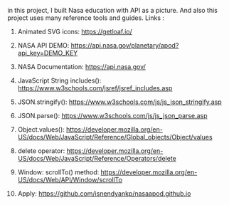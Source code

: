 ﻿﻿in this project, I built Nasa education with API as a picture. And also this project uses many reference tools and guides. Links :
1. Animated SVG icons: https://getloaf.io/

2. NASA API DEMO: https://api.nasa.gov/planetary/apod?api_key=DEMO_KEY

3. NASA Documentation: https://api.nasa.gov/

4. JavaScript String includes(): https://www.w3schools.com/jsref/jsref_includes.asp

5. JSON.stringify(): https://www.w3schools.com/js/js_json_stringify.asp

6. JSON.parse(): https://www.w3schools.com/js/js_json_parse.asp

7. Object.values(): https://developer.mozilla.org/en-US/docs/Web/JavaScript/Reference/Global_objects/Object/values

8. delete operator: https://developer.mozilla.org/en-US/docs/Web/JavaScript/Reference/Operators/delete

9. Window: scrollTo() method: https://developer.mozilla.org/en-US/docs/Web/API/Window/scrollTo

10. Apply: https://github.com/isnendyankp/nasaapod.github.io
